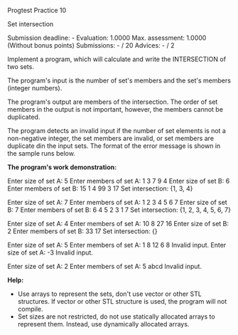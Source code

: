 Progtest Practice 10

Set intersection

Submission deadline: -
Evaluation:	1.0000
Max. assessment: 1.0000 (Without bonus points)
Submissions: - / 20
Advices: - / 2

Implement a program, which will calculate and write the INTERSECTION of two sets.

The program's input is the number of set's members and the set's members (integer numbers).

The program's output are members of the intersection. The order of set members in the output is not important, however, the members cannot be duplicated.

The program detects an invalid input if the number of set elements is not a non-negative integer, the set members are invalid, or set members are duplicate din the input sets. The format of the error message is shown in the sample runs below.

**The program's work demonstration:**

Enter size of set A:
5
Enter members of set A:
1 3 7 9 4
Enter size of set B:
6
Enter members of set B:
15 1 4 99 3 17
Set intersection:
{1, 3, 4}

Enter size of set A:
7
Enter members of set A:
1 2 3 4 5 6 7
Enter size of set B:
7
Enter members of set B:
6 4 5 2 3 1 7
Set intersection:
{1, 2, 3, 4, 5, 6, 7}

Enter size of set A:
4
Enter members of set A:
10 8 27 16
Enter size of set B:
2
Enter members of set B:
33 17
Set intersection:
{}

Enter size of set A:
5
Enter members of set A:
1 8 12 6 8
Invalid input.
Enter size of set A:
-3
Invalid input.

Enter size of set A:
2
Enter members of set A:
5 abcd
Invalid input.

**Help:**

- Use arrays to represent the sets, don't use vector or other STL structures. If vector or other STL structure is used, the program will not compile.
- Set sizes are not restricted, do not use statically allocated arrays to represent them. Instead, use dynamically allocated arrays.